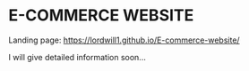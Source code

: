 # E-COMMERCE WEBSITE

Landing page:
https://lordwill1.github.io/E-commerce-website/

I will give  detailed information soon...
